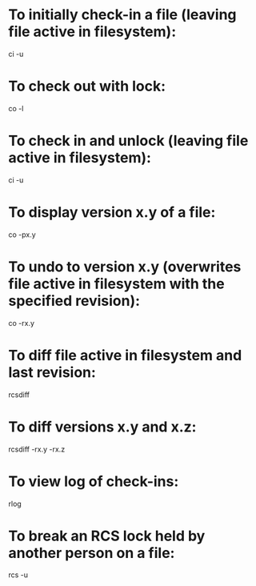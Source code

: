# To initially check-in a file (leaving file active in filesystem):
ci -u <filename>

# To check out with lock:
co -l <filename>

# To check in and unlock (leaving file active in filesystem):
ci -u <filename>

# To display version x.y of a file:
co -px.y <filename>

# To undo to version x.y (overwrites file active in filesystem with the specified revision):
co -rx.y <filename>

# To diff file active in filesystem and last revision:
rcsdiff <filename>

# To diff versions x.y and x.z:
rcsdiff -rx.y -rx.z <filename>

# To view log of check-ins:
rlog <filename>

# To break an RCS lock held by another person on a file:
rcs -u <filename>
